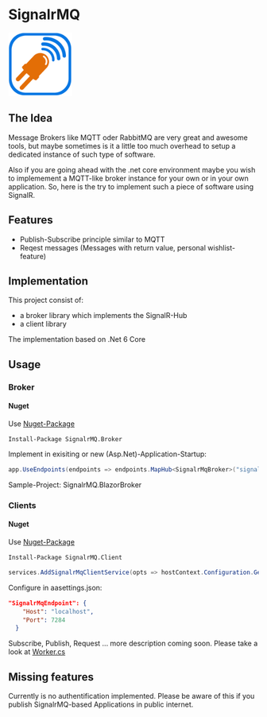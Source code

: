 # SignalrMQ

<img src="Resources/Logo_SignalrMQ.png" width=128 />

## The Idea

Message Brokers like MQTT oder RabbitMQ are very great and awesome tools, but maybe sometimes is it a little too much overhead to setup a dedicated instance of such type of software.

Also if you are going ahead with the .net core environment maybe you wish to implemement a MQTT-like broker instance for your own or in your own application. So, here is the try to implement such a piece of software using SignalR.

## Features

* Publish-Subscribe principle similar to MQTT
* Reqest messages (Messages with return value, personal wishlist-feature)


## Implementation

This project consist of:

* a broker library which implements the SignalR-Hub
* a client library

The implementation based on .Net 6 Core

## Usage

### Broker

#### Nuget
Use [Nuget-Package](https://www.nuget.org/packages/SignalrMQ.Broker)
```
Install-Package SignalrMQ.Broker
```


Implement in exisiting or new (Asp.Net)-Application-Startup:

```csharp
app.UseEndpoints(endpoints => endpoints.MapHub<SignalrMqBroker>("signalrmqbrokerhub"));
```

Sample-Project: SignalrMQ.BlazorBroker

### Clients

#### Nuget
Use [Nuget-Package](https://www.nuget.org/packages/SignalrMQ.Client)
```
Install-Package SignalrMQ.Client
```

```csharp
services.AddSignalrMqClientService(opts => hostContext.Configuration.GetSection(nameof(SignalrMqEndpoint)).Bind(opts));
```

Configure in aasettings.json:
```json
"SignalrMqEndpoint": {
    "Host": "localhost",
    "Port": 7284
  }
```

Subscribe, Publish, Request ... more description coming soon. Please take a look at [Worker.cs](https://github.com/msiggi/SignalrMQ/blob/master/SignalrMQ.WorkerServiceClientRcv/Worker.cs)


## Missing features

Currently is no authentification implemented. Please be aware of this if you publish SignalrMQ-based Applications in public internet.